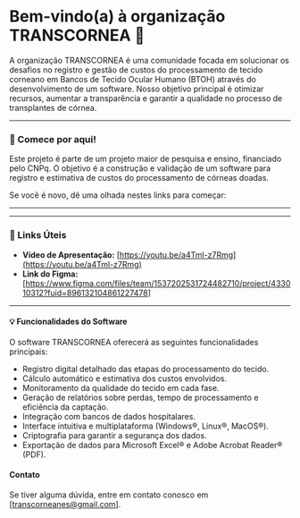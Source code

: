 # Bem-vindo(a) à organização TRANSCORNEA 👋

A organização TRANSCORNEA é uma comunidade focada em solucionar os desafios no registro e gestão de custos do processamento de tecido corneano em Bancos de Tecido Ocular Humano (BTOH) através do desenvolvimento de um software. Nosso objetivo principal é otimizar recursos, aumentar a transparência e garantir a qualidade no processo de transplantes de córnea.

---

### 🚀 Comece por aqui!

Este projeto é parte de um projeto maior de pesquisa e ensino, financiado pelo CNPq. O objetivo é a construção e validação de um software para registro e estimativa de custos do processamento de córneas doadas.

Se você é novo, dê uma olhada nestes links para começar:
*****

---

### 🔗 Links Úteis
* **Vídeo de Apresentação:** [https://youtu.be/a4Tml-z7Rmg](https://youtu.be/a4Tml-z7Rmg)
* **Link do Figma:** [https://www.figma.com/files/team/1537202531724482710/project/433010312?fuid=896132104861227478]

---

#### 💡 Funcionalidades do Software

O software TRANSCORNEA oferecerá as seguintes funcionalidades principais:

* Registro digital detalhado das etapas do processamento do tecido.
* Cálculo automático e estimativa dos custos envolvidos.
* Monitoramento da qualidade do tecido em cada fase.
* Geração de relatórios sobre perdas, tempo de processamento e eficiência da captação.
* Integração com bancos de dados hospitalares.
* Interface intuitiva e multiplataforma (Windows®, Linux®, MacOS®).
* Criptografia para garantir a segurança dos dados.
* Exportação de dados para Microsoft Excel® e Adobe Acrobat Reader® (PDF).

#### Contato

Se tiver alguma dúvida, entre em contato conosco em [transcorneanes@gmail.com].
